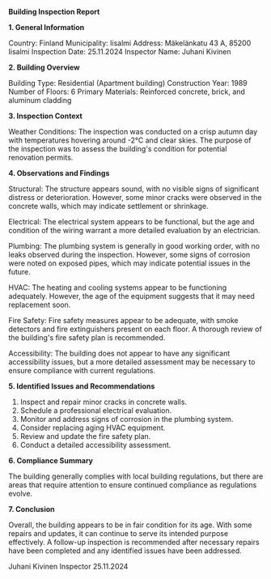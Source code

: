  **Building Inspection Report**

**1. General Information**

Country: Finland
Municipality: Iisalmi
Address: Mäkelänkatu 43 A, 85200 Iisalmi
Inspection Date: 25.11.2024
Inspector Name: Juhani Kivinen

**2. Building Overview**

Building Type: Residential (Apartment building)
Construction Year: 1989
Number of Floors: 6
Primary Materials: Reinforced concrete, brick, and aluminum cladding

**3. Inspection Context**

Weather Conditions: The inspection was conducted on a crisp autumn day with temperatures hovering around -2°C and clear skies. The purpose of the inspection was to assess the building's condition for potential renovation permits.

**4. Observations and Findings**

Structural: The structure appears sound, with no visible signs of significant distress or deterioration. However, some minor cracks were observed in the concrete walls, which may indicate settlement or shrinkage.

Electrical: The electrical system appears to be functional, but the age and condition of the wiring warrant a more detailed evaluation by an electrician.

Plumbing: The plumbing system is generally in good working order, with no leaks observed during the inspection. However, some signs of corrosion were noted on exposed pipes, which may indicate potential issues in the future.

HVAC: The heating and cooling systems appear to be functioning adequately. However, the age of the equipment suggests that it may need replacement soon.

Fire Safety: Fire safety measures appear to be adequate, with smoke detectors and fire extinguishers present on each floor. A thorough review of the building's fire safety plan is recommended.

Accessibility: The building does not appear to have any significant accessibility issues, but a more detailed assessment may be necessary to ensure compliance with current regulations.

**5. Identified Issues and Recommendations**

1. Inspect and repair minor cracks in concrete walls.
2. Schedule a professional electrical evaluation.
3. Monitor and address signs of corrosion in the plumbing system.
4. Consider replacing aging HVAC equipment.
5. Review and update the fire safety plan.
6. Conduct a detailed accessibility assessment.

**6. Compliance Summary**

The building generally complies with local building regulations, but there are areas that require attention to ensure continued compliance as regulations evolve.

**7. Conclusion**

Overall, the building appears to be in fair condition for its age. With some repairs and updates, it can continue to serve its intended purpose effectively. A follow-up inspection is recommended after necessary repairs have been completed and any identified issues have been addressed.

Juhani Kivinen
Inspector
25.11.2024